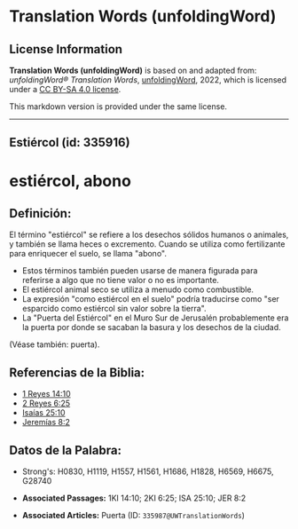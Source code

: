 # Translation Words (unfoldingWord)

## License Information

**Translation Words (unfoldingWord)** is based on and adapted from: _unfoldingWord® Translation Words_, [unfoldingWord](https://unfoldingword.org/utw), 2022, which is licensed under a [CC BY-SA 4.0 license](https://creativecommons.org/licenses/by-sa/4.0/legalcode.en).

This markdown version is provided under the same license.



--------------------------------

## Estiércol (id: 335916)

estiércol, abono
================

Definición:
-----------

El término "estiércol" se refiere a los desechos sólidos humanos o animales, y también se llama heces o excremento. Cuando se utiliza como fertilizante para enriquecer el suelo, se llama "abono".

* Estos términos también pueden usarse de manera figurada para referirse a algo que no tiene valor o no es importante.
* El estiércol animal seco se utiliza a menudo como combustible.
* La expresión "como estiércol en el suelo" podría traducirse como "ser esparcido como estiércol sin valor sobre la tierra".
* La "Puerta del Estiércol" en el Muro Sur de Jerusalén probablemente era la puerta por donde se sacaban la basura y los desechos de la ciudad.

(Véase también: puerta).

Referencias de la Biblia:
-------------------------

* [1 Reyes 14:10](https://ref.ly/1Kgs14:10)
* [2 Reyes 6:25](https://ref.ly/2Kgs6:25)
* [Isaías 25:10](https://ref.ly/Isa25:10)
* [Jeremías 8:2](https://ref.ly/Jer8:2)

Datos de la Palabra:
--------------------

* Strong's: H0830, H1119, H1557, H1561, H1686, H1828, H6569, H6675, G28740

* **Associated Passages:** 1KI 14:10; 2KI 6:25; ISA 25:10; JER 8:2
* **Associated Articles:** Puerta (ID: `335987@UWTranslationWords`)

